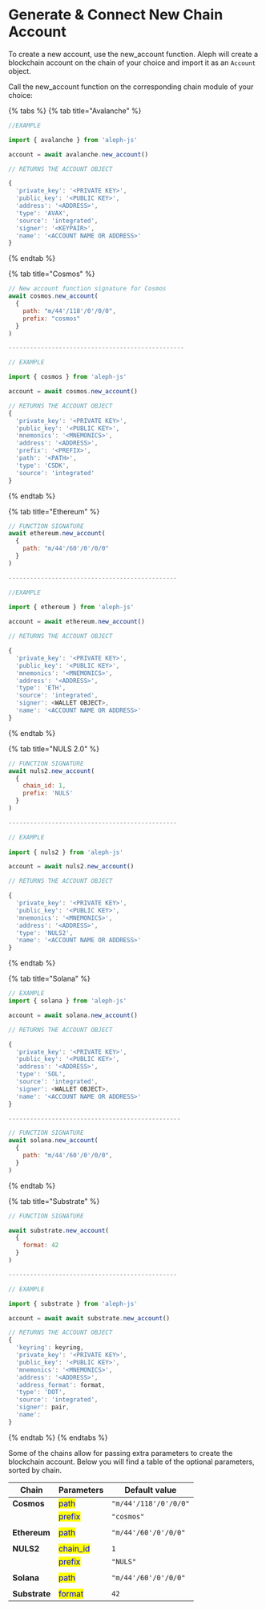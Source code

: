 # Generate & Connect New Chain Account

To create a new account, use the new\_account function. Aleph will create a blockchain account on the chain of your choice and import it as an `Account` object.&#x20;

Call the new\_account function on the corresponding chain module of your choice:

{% tabs %}
{% tab title="Avalanche" %}
```javascript
//EXAMPLE

import { avalanche } from 'aleph-js'

account = await avalanche.new_account()

// RETURNS THE ACCOUNT OBJECT

{
  'private_key': '<PRIVATE KEY>',
  'public_key': '<PUBLIC KEY>',
  'address': '<ADDRESS>',
  'type': 'AVAX',
  'source': 'integrated',
  'signer': '<KEYPAIR>',
  'name': '<ACCOUNT NAME OR ADDRESS>'
}
```
{% endtab %}

{% tab title="Cosmos" %}
```javascript
// New account function signature for Cosmos
await cosmos.new_account(
  {
    path: "m/44'/118'/0'/0/0",
    prefix: "cosmos"
  }
)

-------------------------------------------------

// EXAMPLE 

import { cosmos } from 'aleph-js'

account = await cosmos.new_account()

// RETURNS THE ACCOUNT OBJECT
{
  'private_key': '<PRIVATE KEY>',
  'public_key': '<PUBLIC KEY>',
  'mnemonics': '<MNEMONICS>',
  'address': '<ADDRESS>',
  'prefix': '<PREFIX>',
  'path': '<PATH>',
  'type': 'CSDK',
  'source': 'integrated'
}
```
{% endtab %}

{% tab title="Ethereum" %}
```javascript
// FUNCTION SIGNATURE
await ethereum.new_account(
  {
    path: "m/44'/60'/0'/0/0"
  }
)

-----------------------------------------------

//EXAMPLE
  
import { ethereum } from 'aleph-js'

account = await ethereum.new_account()

// RETURNS THE ACCOUNT OBJECT

{
  'private_key': '<PRIVATE KEY>',
  'public_key': '<PUBLIC KEY>',
  'mnemonics': '<MNEMONICS>',
  'address': '<ADDRESS>',
  'type': 'ETH',
  'source': 'integrated',
  'signer': <WALLET OBJECT>,
  'name': '<ACCOUNT NAME OR ADDRESS>'
}
```
{% endtab %}

{% tab title="NULS 2.0" %}
```javascript
// FUNCTION SIGNATURE
await nuls2.new_account(
  {
    chain_id: 1,
    prefix: 'NULS'
  }
)

-----------------------------------------------

// EXAMPLE
  
import { nuls2 } from 'aleph-js'

account = await nuls2.new_account()

// RETURNS THE ACCOUNT OBJECT

{
  'private_key': '<PRIVATE KEY>',
  'public_key': '<PUBLIC KEY>',
  'mnemonics': '<MNEMONICS>',
  'address': '<ADDRESS>',
  'type': 'NULS2',
  'name': '<ACCOUNT NAME OR ADDRESS>'
}
```
{% endtab %}

{% tab title="Solana" %}
```javascript
// EXAMPLE
import { solana } from 'aleph-js'

account = await solana.new_account()

// RETURNS THE ACCOUNT OBJECT

{
  'private_key': '<PRIVATE KEY>',
  'public_key': '<PUBLIC KEY>',
  'address': '<ADDRESS>',
  'type': 'SOL',
  'source': 'integrated',
  'signer': <WALLET OBJECT>,
  'name': '<ACCOUNT NAME OR ADDRESS>'
}

------------------------------------------------

// FUNCTION SIGNATURE
await solana.new_account(
  {
    path: "m/44'/60'/0'/0/0",
  }
)

```
{% endtab %}

{% tab title="Substrate" %}
```javascript
// FUNCTION SIGNATURE

await substrate.new_account(
  {
    format: 42
  }
)

-----------------------------------------------

// EXAMPLE 

import { substrate } from 'aleph-js'

account = await await substrate.new_account()

// RETURNS THE ACCOUNT OBJECT
{
  'keyring': keyring,
  'private_key': '<PRIVATE KEY>',
  'public_key': '<PUBLIC KEY>',
  'mnemonics': '<MNEMONICS>',
  'address': '<ADDRESS>',
  'address_format': format,
  'type': 'DOT',
  'source': 'integrated',
  'signer': pair,
  'name':
}
```
{% endtab %}
{% endtabs %}

Some of the chains allow for passing extra parameters to create the blockchain account. Below you will find a table of the optional parameters, sorted by chain.

| Chain         | Parameters                                 | Default value         |
| ------------- | ------------------------------------------ | --------------------- |
| **Cosmos**    | <mark style="color:blue;">path</mark>      | `"m/44'/118'/0'/0/0"` |
|               | <mark style="color:blue;">prefix</mark>    | `"cosmos"`            |
|               |                                            |                       |
| **Ethereum**  | <mark style="color:blue;">path</mark>      | `"m/44'/60'/0'/0/0"`  |
|               |                                            |                       |
| **NULS2**     | <mark style="color:blue;">chain\_id</mark> | `1`                   |
|               | <mark style="color:blue;">prefix</mark>    | `"NULS"`              |
|               |                                            |                       |
| **Solana**    | <mark style="color:blue;">path</mark>      | `"m/44'/60'/0'/0/0"`  |
|               |                                            |                       |
| **Substrate** | <mark style="color:blue;">format</mark>    | `42`                  |
